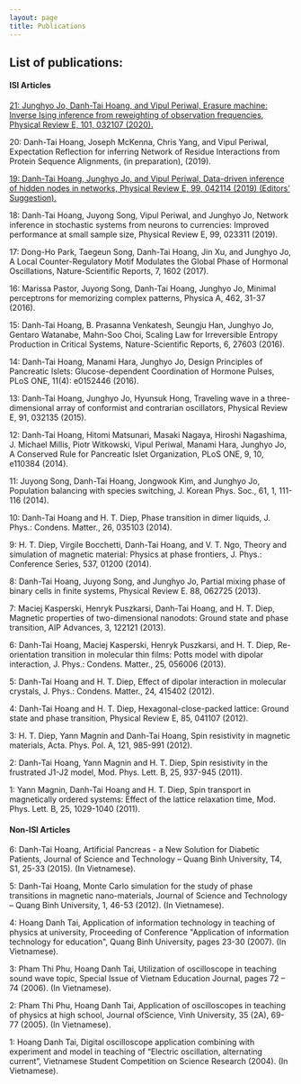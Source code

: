 ```yaml
---
layout: page
title: Publications
---
```


## List of publications:

#### ISI Articles

[21: Junghyo Jo, Danh-Tai Hoang, and Vipul Periwal, 
Erasure machine: Inverse Ising inference from reweighting of observation frequencies,
Physical Review E, 101, 032107 (2020).](https://journals.aps.org/pre/abstract/10.1103/PhysRevE.101.032107)

20: Danh-Tai Hoang, Joseph McKenna, Chris Yang, and Vipul Periwal, 
Expectation Reflection for inferring Network of Residue Interactions from Protein Sequence Alignments, 
(in preparation), (2019).

[19: Danh-Tai Hoang, Junghyo Jo, and Vipul Periwal,
Data-driven inference of hidden nodes in networks,
Physical Review E, 99, 042114 (2019) (Editors' Suggestion).](https://journals.aps.org/pre/abstract/10.1103/PhysRevE.99.042114)

18: Danh-Tai Hoang, Juyong Song, Vipul Periwal,  and Junghyo Jo,
Network inference in stochastic systems from neurons to currencies: Improved performance at small sample size, 
Physical Review E, 99, 023311 (2019).

17: Dong-Ho Park, Taegeun Song, Danh-Tai Hoang, Jin Xu, and Junghyo Jo,
A Local Counter-Regulatory Motif Modulates the Global Phase of Hormonal Oscillations, 
Nature-Scientific Reports, 7, 1602 (2017).

16: Marissa Pastor, Juyong Song, Danh-Tai Hoang, Junghyo Jo,
Minimal perceptrons for memorizing complex patterns,
Physica A, 462, 31-37 (2016).

15: Danh-Tai Hoang, B. Prasanna Venkatesh, Seungju Han, Junghyo Jo, Gentaro Watanabe, Mahn-Soo Choi,
Scaling Law for Irreversible Entropy Production in Critical Systems,
Nature-Scientific Reports, 6, 27603 (2016).

14: Danh-Tai Hoang, Manami Hara, Junghyo Jo,
Design Principles of Pancreatic Islets: Glucose-dependent Coordination of Hormone Pulses,  
PLoS ONE, 11(4): e0152446 (2016).

13: Danh-Tai Hoang, Junghyo Jo, Hyunsuk Hong,
Traveling wave in a three-dimensional array of conformist and contrarian oscillators,
Physical Review E, 91, 032135 (2015).

12: Danh-Tai Hoang, Hitomi Matsunari, Masaki Nagaya, Hiroshi Nagashima, J. Michael Millis, Piotr Witkowski, Vipul Periwal, Manami Hara, Junghyo Jo,
A Conserved Rule for Pancreatic Islet Organization,
PLoS ONE, 9, 10, e110384 (2014).

11: Juyong Song, Danh-Tai Hoang, Jongwook Kim, and Junghyo Jo,
Population balancing with species switching,
J. Korean Phys. Soc., 61, 1, 111-116  (2014).

10: Danh-Tai Hoang and H. T. Diep,
Phase transition in dimer liquids,
J. Phys.: Condens. Matter., 26, 035103 (2014).

9: H. T. Diep, Virgile Bocchetti, Danh-Tai Hoang, and V. T. Ngo,
Theory and simulation of magnetic material: Physics at phase frontiers,
J. Phys.: Conference Series, 537, 01200 (2014).

8: Danh-Tai Hoang, Juyong Song, and Junghyo Jo,
Partial mixing phase of binary cells in finite systems,
Physical Review E. 88, 062725 (2013).

7: Maciej Kasperski, Henryk Puszkarsi, Danh-Tai Hoang, and H. T. Diep,
Magnetic properties of two-dimensional nanodots: Ground state and phase transition,
AIP Advances, 3, 122121 (2013).

6: Danh-Tai Hoang, Maciej Kasperski, Henryk Puszkarsi, and H. T. Diep,
Re-orientation transition in molecular thin films: Potts model with dipolar interaction,
J. Phys.: Condens. Matter., 25, 056006 (2013).

5: Danh-Tai Hoang and H. T. Diep,
Effect of dipolar interaction in molecular crystals,
J. Phys.: Condens. Matter., 24, 415402 (2012).

4: Danh-Tai Hoang and H. T. Diep,
Hexagonal-close-packed lattice: Ground state and phase transition, 
Physical Review E, 85, 041107 (2012).

3: H. T. Diep, Yann Magnin and Danh-Tai Hoang,
Spin resistivity in magnetic materials,
Acta. Phys. Pol. A, 121, 985-991 (2012).

2: Danh-Tai Hoang, Yann Magnin and H. T. Diep, 
Spin resistivity in the frustrated J1-J2 model,
Mod. Phys. Lett. B, 25, 937-945 (2011).

1: Yann Magnin, Danh-Tai Hoang and H. T. Diep,
Spin transport in magnetically ordered systems: Effect of the lattice relaxation time, 
Mod. Phys. Lett. B, 25, 1029-1040 (2011).

#### Non-ISI Articles
6: Danh-Tai Hoang, 
Artificial Pancreas - a New Solution for Diabetic Patients, 
Journal of Science and Technology – Quang Binh University, T4, S1, 25-33 (2015). (In Vietnamese).

5: Danh-Tai Hoang, 
Monte Carlo simulation for the study of phase transitions in magnetic nano-materials,
Journal of Science and Technology – Quang Binh University, 1, 46-53 (2012). (In Vietnamese).

4: Hoang Danh Tai,
Application of information technology in teaching of physics at university,
Proceeding of Conference "Application of information technology for education", Quang Binh University, pages 23-30 (2007). (In Vietnamese).

3: Pham Thi Phu, Hoang Danh Tai,
Utilization of oscilloscope in teaching sound wave topic,
Special Issue of Vietnam Education Journal, pages 72 – 74 (2006). (In Vietnamese).

2: Pham Thi Phu, Hoang Danh Tai,
Application of oscilloscopes in teaching of physics at high school,
Journal ofScience, Vinh University, 35 (2A), 69-77 (2005). (In Vietnamese).  

1: Hoang Danh Tai,
Digital oscilloscope application combining with experiment and model in teaching of “Electric oscillation, alternating current”,
Vietnamese Student Competition on Science Research (2004). (In Vietnamese).




